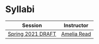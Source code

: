 # Syllabi


| Session                                                      | Instructor                                                    |
|--------------------------------------------------------------|---------------------------------------------------------------|
| [Spring 2021 DRAFT](https://mines-csci341.github.io/csci341-spring21-syllabus) | [Amelia Read](https://cs.mines.edu/faculty-and-staff/)   |
